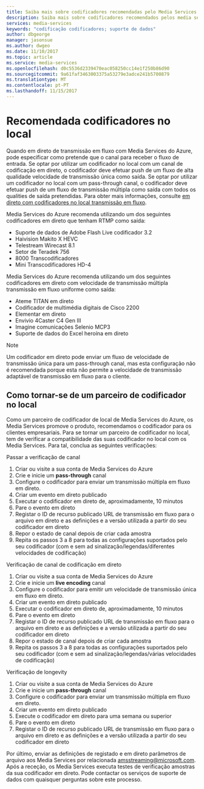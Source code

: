 ```yaml
---
title: Saiba mais sobre codificadores recomendadas pelo Media Services do Azure | Microsoft Docs
description: Saiba mais sobre codificadores recomendados pelos media services
services: media-services
keywords: "codificação codificadores; suporte de dados"
author: dbgeorge
manager: jasonsue
ms.author: dwgeo
ms.date: 11/10/2017
ms.topic: article
ms.service: media-services
ms.openlocfilehash: d0c5536d2339470eac058250cc14e1f250b86d90
ms.sourcegitcommit: 9a61faf3463003375a53279e3adce241b5700879
ms.translationtype: MT
ms.contentlocale: pt-PT
ms.lasthandoff: 11/15/2017
---
```

# <a name="recommended-on-premises-encoders"></a>Recomendada codificadores no local
Quando em direto de transmissão em fluxo com Media Services do Azure, pode especificar como pretende que o canal para receber o fluxo de entrada. Se optar por utilizar um codificador no local com um canal de codificação em direto, o codificador deve efetuar push de um fluxo de alta qualidade velocidade de transmissão única como saída. Se optar por utilizar um codificador no local com um pass-through canal, o codificador deve efetuar push de um fluxo de transmissão múltipla como saída com todos os qualities de saída pretendidas. Para obter mais informações, consulte [em direto com codificadores no local transmissão em fluxo](media-services-live-streaming-with-onprem-encoders.md).

Media Services do Azure recomenda utilizando um dos seguintes codificadores em direto que tenham RTMP como saída:
- Suporte de dados de Adobe Flash Live codificador 3.2
- Haivision Makito X HEVC
- Telestream Wirecast 8.1
- Setor de Teradek 756
- 8000 Transcodificadores
- Mini Transcodificadores HD-4

Media Services do Azure recomenda utilizando um dos seguintes codificadores em direto com velocidade de transmissão múltipla transmissão em fluxo uniforme como saída:
- Ateme TITAN em direto
- Codificador de multimédia digitais de Cisco 2200
- Elementar em direto
- Envivio 4Caster C4 Gen III
- Imagine comunicações Selenio MCP3
- Suporte de dados do Excel heroína em direto

> [!NOTE]
> Um codificador em direto pode enviar um fluxo de velocidade de transmissão única para um pass-through canal, mas esta configuração não é recomendada porque esta não permite a velocidade de transmissão adaptável de transmissão em fluxo para o cliente.

## <a name="how-to-become-an-on-prem-encoder-partner"></a>Como tornar-se de um parceiro de codificador no local
Como um parceiro de codificador de local de Media Services do Azure, os Media Services promove o produto, recomendamos o codificador para os clientes empresariais. Para se tornar um parceiro de codificador no local, tem de verificar a compatibilidade das suas codificador no local com os Media Services. Para tal, conclua as seguintes verificações:

Passar a verificação de canal
1. Criar ou visite a sua conta de Media Services do Azure
2. Crie e inicie um **pass-through** canal
3. Configure o codificador para enviar um transmissão múltipla em fluxo em direto.
4. Criar um evento em direto publicado
5. Executar o codificador em direto de, aproximadamente, 10 minutos
6. Pare o evento em direto
7. Registar o ID de recurso publicado URL de transmissão em fluxo para o arquivo em direto e as definições e a versão utilizada a partir do seu codificador em direto
8. Repor o estado de canal depois de criar cada amostra
9. Repita os passos 3 a 8 para todas as configurações suportados pelo seu codificador (com e sem ad sinalização/legendas/diferentes velocidades de codificação)

Verificação de canal de codificação em direto
1. Criar ou visite a sua conta de Media Services do Azure
2. Crie e inicie um **live encoding** canal
3. Configure o codificador para emitir um velocidade de transmissão única em fluxo em direto.
4. Criar um evento em direto publicado
5. Executar o codificador em direto de, aproximadamente, 10 minutos
6. Pare o evento em direto
7. Registar o ID de recurso publicado URL de transmissão em fluxo para o arquivo em direto e as definições e a versão utilizada a partir do seu codificador em direto
8. Repor o estado de canal depois de criar cada amostra
9. Repita os passos 3 a 8 para todas as configurações suportados pelo seu codificador (com e sem ad sinalização/legendas/várias velocidades de codificação)

Verificação de longevity
1. Criar ou visite a sua conta de Media Services do Azure
2. Crie e inicie um **pass-through** canal
3. Configure o codificador para enviar um transmissão múltipla em fluxo em direto.
4. Criar um evento em direto publicado
5. Execute o codificador em direto para uma semana ou superior
6. Pare o evento em direto
7. Registar o ID de recurso publicado URL de transmissão em fluxo para o arquivo em direto e as definições e a versão utilizada a partir do seu codificador em direto

Por último, enviar as definições de registado e em direto parâmetros de arquivo aos Media Services por relacionada amsstreaming@microsoft.com. Após a receção, os Media Services executa testes de verificação amostras da sua codificador em direto. Pode contactar os serviços de suporte de dados com quaisquer perguntas sobre este processo.